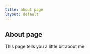 ```yaml
---
title: about page
layout: default
---
```


## About page

This page tells you a little bit about me
